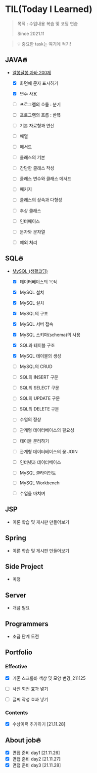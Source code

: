 # TIL(Today I Learned)

> 목적 : 수업내용 복습 및 코딩 연습
>
> Since 2021.11

> 💡 중요한 task는 여기에 적기!

## JAVA🔥

- [알쏭달쏭 자바 200제](https://github.com/kwonohsun12/TIL/blob/c2a4de1450b698066b5d9f60fc467cd67d27fffe/JAVA/%EC%95%8C%EC%8F%AD%EB%8B%AC%EC%8F%AD%20%EC%9E%90%EB%B0%94%20200%EC%A0%9C.md)
  - [x] 화면에 문자 표시하기
  - [x] 변수 사용
  - [ ] 프로그램의 흐름 : 분기
  - [ ] 프로그램의 흐름 : 반복
  - [ ] 기본 자료형과 연산
  - [ ] 배열
  - [ ] 메서드
  - [ ] 클래스의 기본
  - [ ] 간단한 클래스 작성
  - [ ] 클래스 변수와 클래스 메서드
  - [ ] 패키지
  - [ ] 클래스의 상속과 다형성
  - [ ] 추상 클래스
  - [ ] 인터페이스
  - [ ] 문자와 문자열
  - [ ] 예외 처리



## SQL🔥

- [MySQL (생활코딩)](https://github.com/kwonohsun12/TIL/blob/95cba3cb6cb8faef949f18eaaaac5196f7331992/SQL/MySQL/%EC%83%9D%ED%99%9C%EC%BD%94%EB%94%A9.md)
  - [x] 데이터베이스의 목적
  - [x] MySQL 설치
  - [x] MySQL 설치
  - [x] MySQL의 구조
  - [x] MySQL 서버 접속
  - [x] MySQL 스키마(schema)의 사용
  - [x] SQL과 테이블 구조
  - [x] MySQL 테이블의 생성
  - [ ] MySQL의 CRUD
  - [ ] SQL의 INSERT 구문
  - [ ] SQL의 SELECT 구문
  - [ ] SQL의 UPDATE 구문
  - [ ] SQL의 DELETE 구문
  - [ ] 수업의 정상
  - [ ] 관계형 데이터베이스의 필요성
  - [ ] 테이블 분리하기
  - [ ] 관계형 데이터베이스의 꽃 JOIN
  - [ ] 인터넷과 데이터베이스
  - [ ] MySQL 클라이언트
  - [ ] MySQL Workbench
  - [ ] 수업을 마치며




## JSP

- 이론 학습 및 게시판 만들어보기



## Spring

- 이론 학습 및 게시판 만들어보기



## Side Project

- 미정



## Server

- 개념 필요



## Programmers

- 초급 단계 도전



## Portfolio

### Effective

- [x] 기존 스크롤바 색상 및 모양 변경_211125

- [ ] 사진 회전 효과 넣기

- [ ] 글씨 작성 효과 넣기

   

### Contents

- [x] 수상이력 추가하기 [21.11.28]



## About job🔥

- [x] 면접 준비 day1 [21.11.26]
- [x] 면접 준비 day2 [21.11.27]
- [x] 면접 준비 day3 [21.11.28]

